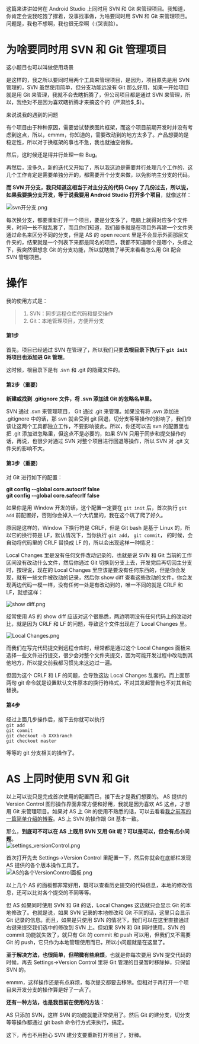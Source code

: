 这篇来讲讲如何在 Android Studio 上同时用 SVN 和 Git 来管理项目。我知道，你肯定会说我吃饱了撑着，没事找事做，为啥要同时用 SVN 和 Git 来管理项目。问题是，我也不想啊，我也很无奈啊（:(哭丧脸）。  

# 为啥要同时用 SVN 和 Git 管理项目  
这小题目也可以叫做使用场景  

是这样的，我之所以要同时用两个工具来管理项目，是因为，项目原先是用 SVN 管理的，SVN 虽然使用简单，但分支功能远没有 Git 那么好用，如果一开始项目就是用 Git 来管理，我就不会去瞎折腾了，但公司项目都是通过 SVN 来管理，所以，我绝对不是因为喜欢瞎折腾才来搞这个的（严肃脸$_$）。  

来说说我的遇到的问题  

有个项目由于种种原因，需要尝试替换图片框架，而这个项目前期开发时并没有考虑到这点，所以，emmm，你知道的，需要改动到的地方太多了。产品想要的是稳定性，所以对于换框架的事也不急，我也就抽空做做。  

然后，这时候还是得并行处理一些 Bug。  

再然后，没多久，新的迭代又开始了，所以我这边是需要并行处理几个工作的，这几个工作肯定是需要单独分开的，都需要开个分支来做，以免影响主分支的代码。  

**而 SVN 开分支，我只知道这相当于对主分支的代码 Copy 了几份过去，所以说，如果我要换分支开发，等于说我要用 Android Studio 打开多个项目**，就像这样：  

![svn开分支.png](http://upload-images.jianshu.io/upload_images/1924341-c4c3e1bc22a67644.png?imageMogr2/auto-orient/strip%7CimageView2/2/w/1240)

每次换分支，都要重新打开一个项目，要是分支多了，电脑上就得对应多个文件夹，时间一长不就乱套了，而且你们知道，我们最多就是在项目外再建一个文件夹通过命名来区分不同的分支，但是 AS 的 open recent 里是不会显示外面那层文件夹的，结果就是一个列表下来都是同名的项目，我都不知道哪个是哪个，头疼之下，我突然很想念 Git 的分支功能，所以就瞎搞了半天来看看怎么用 Git 配合 SVN 管理项目。  

# 操作  
我的使用方式是：  
>1. SVN：同步远程仓库代码和提交操作  
>2. Git：本地管理项目，方便开分支  

#### 第1步  
首先，项目已经通过 SVN 在管理了，所以我们只要**去根目录下执行下 `git init` 将项目也添加进 Git 管理**。  

这时候，根目录下是有 .svn 和 .git 的隐藏文件的。  

#### 第2步（重要）  
**新建或找到 .gitignore 文件，将 .svn 添加进 Git 的忽略名单里。**  

SVN 通过 .svn 来管理项目， Git 通过 .git 来管理。如果没有将 .svn 添加进 .gitignore 中的话，那 svn 就会受到 git 回退，切分支等等操作的影响了，我们应该让这两个工具都独立工作，不要影响彼此。所以，你还可以去 svn 的配置里也把 .git 添加进忽略里，但这点不是必要的，如果 SVN 只用于同步和提交操作的话，再说，也很少对通过 SVN 对整个项目进行回退等操作，所以 SVN 对 .git 文件夹的影响不大。  

#### 第3步（重要）  
对 Git 进行如下的配置：  

**git config --global core.autocrlf false**  
**git config --global core.safecrlf false**  

如果你是用 Window 开发的话，这个配置一定要在 `git init` 后，首次执行 `git add` 前配置好，否则你会掉入一个大坑里的，我在这个坑了爬了好久。  

原因是这样的，Window 下换行符是 CRLF，但是 Git bash 是基于 Linux 的，所以它的换行符是 LF，默认情况下，当你执行 `git add`， `git commit`， 的时候，会自动将代码里的 CRLF 替换成 LF 的，所以会出现这样一种情况：  

Local Changes 里是没有任何文件改动记录的，也就是说 SVN 和 Git 当前的工作区间没有改动什么文件，然后你通过 Git 切换到分支上去，开发完后再切回主分支时，按理说，现在的 Local Changes 里应该是要没有任何东西的，但是你会发现，就有一些文件被改动的记录，然后你 show diff 查看这些改动的文件，你会发现两边代码一模一样，没有任何一处是有改动到的，唯一不同的就是 CRLF 和 LF，就想这样：  

![show diff.png](http://upload-images.jianshu.io/upload_images/1924341-99e3029897b4cb79.png?imageMogr2/auto-orient/strip%7CimageView2/2/w/1240)

经常使用 AS 的 show diff 应该对这个很熟悉，两边明明没有任何代码上的改动对比，就是因为 CRLF 和 LF 的问题，导致这个文件出现在了 Local Changes 里。  

![Local Changes.png](http://upload-images.jianshu.io/upload_images/1924341-58762b0755ae63f6.png?imageMogr2/auto-orient/strip%7CimageView2/2/w/1240)

而我们在写完代码提交到远程仓库时，经常都是通过这个 Local Changes 面板来选择一些文件进行提交，很少会对整个文件夹提交，因为可能开发过程中改动到其他地方，所以提交前我都习惯先来这边过一遍。  

但因为这个 CRLF 和 LF 的问题，会导致这边 Local Changes 乱套的。而上面那两句 git 命令就是设置默认文件原本的换行符格式，不对其发起警告也不对其自动替换。  

#### 第4步  
经过上面几步操作后，接下去你就可以执行  
`git add`  
`git commit`  
`git checkout -b XXXbranch`  
`git checkout master`  

等等的 git 分支相关的操作了。  

# AS 上同时使用 SVN 和 Git  
以上可以说只是完成首次使用的配置而已，接下去才是我们想要的。 AS 提供的 Version Control 图形操作界面非常方便和好用，我就是因为喜欢 AS 这点，才想用 Git 来管理项目。如果对 AS 上 Git 的使用不熟悉的话，可以去看看[我之前写的一篇简单介绍的博客](http://www.cnblogs.com/dasusu/p/5372840.html)。AS 上 SVN 的操作跟 Git 基本一致。  

那么，**到底可不可以在 AS 上既用 SVN 又用 Git 呢？可以是可以，但会有点小问题**。  
![settings_versionControl.png](http://upload-images.jianshu.io/upload_images/1924341-b5506a9ec973d81f.png?imageMogr2/auto-orient/strip%7CimageView2/2/w/1240)

首次打开先去 Settings->Version Control 里配置一下，然后你就会在底部栏发现 AS 提供的各个版本操作工具了。  
![AS的各个VersionControl面板.png](http://upload-images.jianshu.io/upload_images/1924341-e202bb233a852f7f.png?imageMogr2/auto-orient/strip%7CimageView2/2/w/1240)

以上几个 AS 的面板都非常好用，既可以查看历史提交的代码信息，本地的修改信息，还可以比对各个提交的不同等等。  

但 AS 如果同时使用 SVN 和 Git 的话，Local Changes 这边就只会显示 Git 的本地修改了。也就是说，如果 SVN 记录的本地修改和 Git 不同的话，这里只会显示 Git 记录的信息。而且，如果是只使用 SVN 的情况下，我们可以在这里直接通过右键来提交我们选中的修改到 SVN 上。但如果 SVN 和 Git 同时使用，SVN 的 commit 功能就失效了，就只有 Git 的 commit 和 push 可以用，但我们又不需要 Git 的 push，它只作为本地管理使用而已，所以小问题就是在这里了。  

**至于解决方法，也很简单，但稍微有些麻烦**。也就是你每次要用 SVN 提交代码的时候，再去 Settings->Version Control 里将 Git 管理的目录暂时移除掉，只保留 SVN 的。  

emmm，这样操作还是有点麻烦，每次提交都要去移除。但相对于再打开一个项目来开发分支的操作算是好了一点了。  

**还有一种方法，也是我目前在使用的方法：**  

AS 只添加 SVN，这样 SVN 的功能就能正常使用了。然后 Git 的建分支，切分支等等操作都通过 git bash 命令行方式来执行，搞定。  

这下，再也不用担心 SVN 建分支要重新打开项目了，好棒。